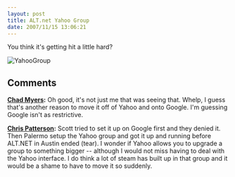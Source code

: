 ```yaml
---
layout: post
title: ALT.net Yahoo Group
date: 2007/11/15 13:06:21
---
```



You think it's getting hit a little hard?

![YahooGroup](blogs/jason_meridth/WindowsLiveWriter/ALT.netYahooGroup_71DC/YahooGroup_thumb_1.png)

## Comments

**[Chad Myers](#208 "2007-11-15 14:03:29"):** Oh good, it's not just me that was seeing that. Whelp, I guess that's another reason to move it off of Yahoo and onto Google. I'm guessing Google isn't as restrictive.

**[Chris Patterson](#209 "2007-11-15 14:37:03"):** Scott tried to set it up on Google first and they denied it. Then Palermo setup the Yahoo group and got it up and running before ALT.NET in Austin ended (tear). I wonder if Yahoo allows you to upgrade a group to something bigger -- although I would not miss having to deal with the Yahoo interface. I do think a lot of steam has built up in that group and it would be a shame to have to move it so suddenly.

